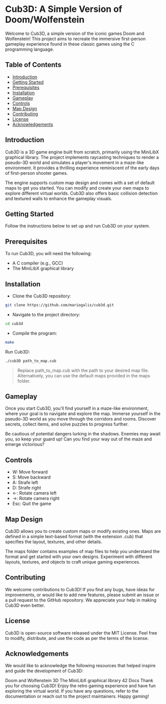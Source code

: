 # Cub3D: A Simple Version of Doom/Wolfenstein

Welcome to Cub3D, a simple version of the iconic games Doom and Wolfenstein! This project aims to recreate the immersive first-person gameplay experience found in these classic games using the C programming language.

## Table of Contents
- [Introduction](introduction)
- [Getting Started](getting-started)
- [Prerequisites](prerequisites)
- [Installation](installation)
- [Gameplay](gameplay)
- [Controls](controls)
- [Map Design](map-desing)
- [Contributing](contributing)
- [License](license)
- [Acknowledgements](acknowledgements)

## Introduction
Cub3D is a 3D game engine built from scratch, primarily using the MiniLibX graphical library. The project implements raycasting techniques to render a pseudo-3D world and simulates a player's movement in a maze-like environment. It provides a thrilling experience reminiscent of the early days of first-person shooter games.

The engine supports custom map design and comes with a set of default maps to get you started. You can modify and create your own maps to explore different virtual worlds. Cub3D also offers basic collision detection and textured walls to enhance the gameplay visuals.

## Getting Started
Follow the instructions below to set up and run Cub3D on your system.

## Prerequisites
To run Cub3D, you will need the following:

- A C compiler (e.g., GCC)
- The MiniLibX graphical library

## Installation
- Clone the Cub3D repository:

```bash
git clone https://github.com/mariogalis/cub3d.git
```
- Navigate to the project directory:

```bash
cd cub3d
```
- Compile the program:
```bash
make
```
Run Cub3D:
```bash
./cub3D path_to_map.cub
```
> Replace path_to_map.cub with the path to your desired map file. Alternatively, you can use the default maps provided in the maps folder.

## Gameplay
Once you start Cub3D, you'll find yourself in a maze-like environment, where your goal is to navigate and explore the map. Immerse yourself in the pseudo-3D world as you move through the corridors and rooms. Discover secrets, collect items, and solve puzzles to progress further.

Be cautious of potential dangers lurking in the shadows. Enemies may await you, so keep your guard up! Can you find your way out of the maze and emerge victorious?

## Controls
- W: Move forward
- S: Move backward
- A: Strafe left
- D: Strafe right
- ←: Rotate camera left
- →: Rotate camera right
- Esc: Quit the game

## Map Design
Cub3D allows you to create custom maps or modify existing ones. Maps are defined in a simple text-based format (with the extension .cub) that specifies the layout, textures, and other details.

The maps folder contains examples of map files to help you understand the format and get started with your own designs. Experiment with different layouts, textures, and objects to craft unique gaming experiences.

## Contributing
We welcome contributions to Cub3D! If you find any bugs, have ideas for improvements, or would like to add new features, please submit an issue or a pull request to the GitHub repository. We appreciate your help in making Cub3D even better.

## License
Cub3D is open-source software released under the MIT License. Feel free to modify, distribute, and use the code as per the terms of the license.

## Acknowledgements
We would like to acknowledge the following resources that helped inspire and guide the development of Cub3D:

Doom and Wolfenstein 3D
The MiniLibX graphical library
42 Docs
Thank you for choosing Cub3D! Enjoy the retro gaming experience and have fun exploring the virtual world. If you have any questions, refer to the documentation or reach out to the project maintainers. Happy gaming!
